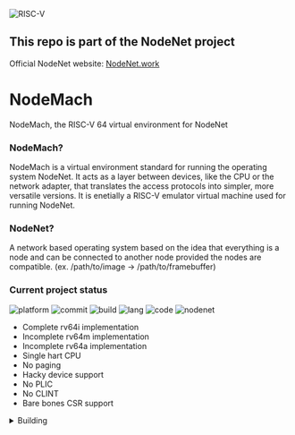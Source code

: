 ![RISC-V](https://riscv.org/wp-content/uploads/2020/06/riscv-color.svg)

## This repo is part of the NodeNet project
Official NodeNet website: [NodeNet.work](http://nodenet.work)

# NodeMach
NodeMach, the RISC-V 64 virtual environment for NodeNet

### NodeMach?
NodeMach is a virtual environment standard for running the operating system NodeNet. 
It acts as a layer between devices, like the CPU or the network adapter, that translates the access protocols into simpler, more versatile versions.
It is enetially a RISC-V emulator virtual machine used for running NodeNet.

### NodeNet?
A network based operating system based on the idea that everything is a node and can be connected to another node provided the nodes are compatible. (ex. /path/to/image -> /path/to/framebuffer)

### Current project status
![platform](https://img.shields.io/badge/Platform-MacOS-brightgreen)
![commit](https://img.shields.io/github/last-commit/0ac0/node-mach)
![build](https://img.shields.io/github/workflow/status/0AC0/node-mach/Make%20simple%20CI)
![lang](https://img.shields.io/github/languages/top/0ac0/node-mach)
![code](https://img.shields.io/github/languages/code-size/0ac0/node-mach)
![nodenet](https://img.shields.io/badge/NodeNet-Download%20Soon-red)
<p>

 - Complete rv64i implementation
 - Incomplete rv64m implementation
 - Incomplete rv64a implementation
 - Single hart CPU
 - No paging
 - Hacky device support
 - No PLIC
 - No CLINT
 - Bare bones CSR support

</p>
<details><summary>Building</summary>

Dependencies: `clang, make`

#### build with
```
make
```
#### run with
```
cp /path/to/your/payload.elf build/payload.elf 
make run
```
#### build and run with
```
cp /path/to/your/payload.elf build/payload.elf 
make run-update
```

</details>
